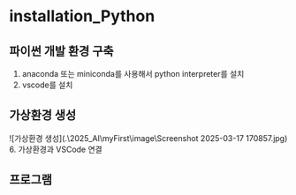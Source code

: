 # installation_Python

## 파이썬 개발 환경 구축
1. anaconda 또는 miniconda를 사용해서 python interpreter를 설치
2. vscode를 설치
## 가상환경 생성
![가상환경 생성](.\2025_AI\myFirst\image\Screenshot 2025-03-17 170857.jpg)
6. 가상환경과 VSCode 연결
## 프로그램
